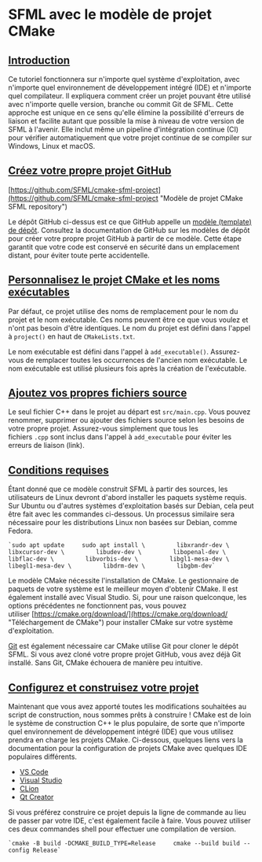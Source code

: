 # SFML avec le modèle de projet CMake

## [Introduction](https://www.sfml-dev.org/tutorials/2.6/start-cmake-fr.php#introduction)[](https://www.sfml-dev.org/tutorials/2.6/start-cmake-fr.php#top "Haut de la page")

Ce tutoriel fonctionnera sur n'importe quel système d'exploitation, avec n'importe quel environnement de développement intégré (IDE) et n'importe quel compilateur. Il expliquera comment créer un projet pouvant être utilisé avec n'importe quelle version, branche ou commit Git de SFML. Cette approche est unique en ce sens qu'elle élimine la possibilité d'erreurs de liaison et facilite autant que possible la mise à niveau de votre version de SFML à l'avenir. Elle inclut même un pipeline d'intégration continue (CI) pour vérifier automatiquement que votre projet continue de se compiler sur Windows, Linux et macOS.

## [Créez votre propre projet GitHub](https://www.sfml-dev.org/tutorials/2.6/start-cmake-fr.php#crceez-votre-propre-projet-github)[](https://www.sfml-dev.org/tutorials/2.6/start-cmake-fr.php#top "Haut de la page")

[https://github.com/SFML/cmake-sfml-project](https://github.com/SFML/cmake-sfml-project "Modèle de projet CMake SFML repository")

Le dépôt GitHub ci-dessus est ce que GitHub appelle un [modèle (template) de dépôt](https://docs.github.com/fr/repositories/creating-and-managing-repositories/creating-a-repository-from-a-template "Documentation GitHub sur les modèles de dépôt"). Consultez la documentation de GitHub sur les modèles de dépôt pour créer votre propre projet GitHub à partir de ce modèle. Cette étape garantit que votre code est conservé en sécurité dans un emplacement distant, pour éviter toute perte accidentelle.

## [Personnalisez le projet CMake et les noms exécutables](https://www.sfml-dev.org/tutorials/2.6/start-cmake-fr.php#personnalisez-le-projet-cmake-et-les-noms-excecutables)[](https://www.sfml-dev.org/tutorials/2.6/start-cmake-fr.php#top "Haut de la page")

Par défaut, ce projet utilise des noms de remplacement pour le nom du projet et le nom exécutable. Ces noms peuvent être ce que vous voulez et n'ont pas besoin d'être identiques. Le nom du projet est défini dans l'appel à `project()` en haut de `CMakeLists.txt`.

Le nom exécutable est défini dans l'appel à `add_executable()`. Assurez-vous de remplacer toutes les occurrences de l'ancien nom exécutable. Le nom exécutable est utilisé plusieurs fois après la création de l'exécutable.

## [Ajoutez vos propres fichiers source](https://www.sfml-dev.org/tutorials/2.6/start-cmake-fr.php#ajoutez-vos-propres-fichiers-source)[](https://www.sfml-dev.org/tutorials/2.6/start-cmake-fr.php#top "Haut de la page")

Le seul fichier C++ dans le projet au départ est `src/main.cpp`. Vous pouvez renommer, supprimer ou ajouter des fichiers source selon les besoins de votre propre projet. Assurez-vous simplement que tous les fichiers `.cpp` sont inclus dans l'appel à `add_executable` pour éviter les erreurs de liaison (link).

## [Conditions requises](https://www.sfml-dev.org/tutorials/2.6/start-cmake-fr.php#conditions-requises)[](https://www.sfml-dev.org/tutorials/2.6/start-cmake-fr.php#top "Haut de la page")

Étant donné que ce modèle construit SFML à partir des sources, les utilisateurs de Linux devront d'abord installer les paquets système requis. Sur Ubuntu ou d'autres systèmes d'exploitation basés sur Debian, cela peut être fait avec les commandes ci-dessous. Un processus similaire sera nécessaire pour les distributions Linux non basées sur Debian, comme Fedora.

    `sudo apt update     sudo apt install \         libxrandr-dev \         libxcursor-dev \         libudev-dev \         libopenal-dev \         libflac-dev \         libvorbis-dev \         libgl1-mesa-dev \         libegl1-mesa-dev \         libdrm-dev \         libgbm-dev`
    

Le modèle CMake nécessite l'installation de CMake. Le gestionnaire de paquets de votre système est le meilleur moyen d'obtenir CMake. Il est également installé avec Visual Studio. Si, pour une raison quelconque, les options précédentes ne fonctionnent pas, vous pouvez utiliser [https://cmake.org/download/](https://cmake.org/download/ "Téléchargement de CMake") pour installer CMake sur votre système d'exploitation.

[Git](https://git-scm.com/ "Git SCM") est également nécessaire car CMake utilise Git pour cloner le dépôt SFML. Si vous avez cloné votre propre projet GitHub, vous avez déjà Git installé. Sans Git, CMake échouera de manière peu intuitive.

## [Configurez et construisez votre projet](https://www.sfml-dev.org/tutorials/2.6/start-cmake-fr.php#configurez-et-construisez-votre-projet)[](https://www.sfml-dev.org/tutorials/2.6/start-cmake-fr.php#top "Haut de la page")

Maintenant que vous avez apporté toutes les modifications souhaitées au script de construction, nous sommes prêts à construire ! CMake est de loin le système de construction C++ le plus populaire, de sorte que n'importe quel environnement de développement intégré (IDE) que vous utilisez prendra en charge les projets CMake. Ci-dessous, quelques liens vers la documentation pour la configuration de projets CMake avec quelques IDE populaires différents.

- [VS Code](https://code.visualstudio.com/docs/cpp/cmake-linux "Documentation du projet CMake pour VS Code")
- [Visual Studio](https://docs.microsoft.com/en-us/cpp/build/cmake-projects-in-visual-studio?view=msvc-170 "Documentation du projet CMake pour Visual Studio")
- [CLion](https://www.jetbrains.com/clion/features/cmake-support.html "Documentation du projet CMake pour CLion")
- [Qt Creator](https://doc.qt.io/qtcreator/creator-project-cmake.html "Documentation du projet CMake pour Qt Creator")

Si vous préférez construire ce projet depuis la ligne de commande au lieu de passer par votre IDE, c'est également facile à faire. Vous pouvez utiliser ces deux commandes shell pour effectuer une compilation de version.

    `cmake -B build -DCMAKE_BUILD_TYPE=Release     cmake --build build --config Release`